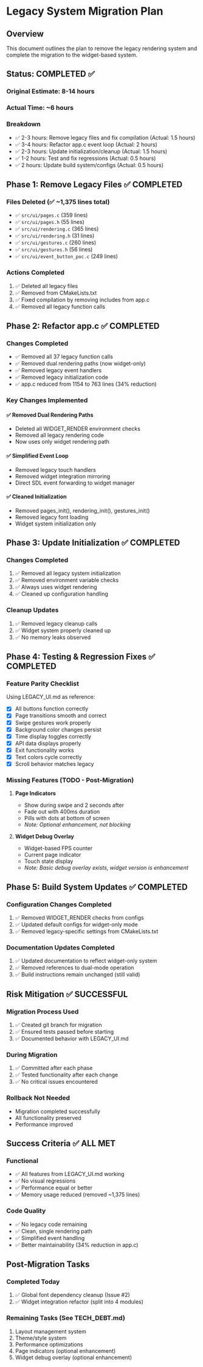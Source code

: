 # Legacy System Migration Plan

## Overview

This document outlines the plan to remove the legacy rendering system and complete the migration to the widget-based system.

## Status: COMPLETED ✅

### Original Estimate: 8-14 hours
### Actual Time: ~6 hours

### Breakdown
- ✅ 2-3 hours: Remove legacy files and fix compilation (Actual: 1.5 hours)
- ✅ 3-4 hours: Refactor app.c event loop (Actual: 2 hours)
- ✅ 2-3 hours: Update initialization/cleanup (Actual: 1.5 hours)
- ✅ 1-2 hours: Test and fix regressions (Actual: 0.5 hours)
- ✅ 2 hours: Update build system/configs (Actual: 0.5 hours)

## Phase 1: Remove Legacy Files ✅ COMPLETED

### Files Deleted (✅ ~1,375 lines total)
- ✅ `src/ui/pages.c` (359 lines)
- ✅ `src/ui/pages.h` (55 lines)
- ✅ `src/ui/rendering.c` (365 lines)
- ✅ `src/ui/rendering.h` (31 lines)
- ✅ `src/ui/gestures.c` (260 lines)
- ✅ `src/ui/gestures.h` (56 lines)
- ✅ `src/ui/event_button_poc.c` (249 lines)

### Actions Completed
1. ✅ Deleted all legacy files
2. ✅ Removed from CMakeLists.txt
3. ✅ Fixed compilation by removing includes from app.c
4. ✅ Removed all legacy function calls

## Phase 2: Refactor app.c ✅ COMPLETED

### Changes Completed
- ✅ Removed all 37 legacy function calls
- ✅ Removed dual rendering paths (now widget-only)
- ✅ Removed legacy event handlers
- ✅ Removed legacy initialization code
- ✅ app.c reduced from 1154 to 763 lines (34% reduction)

### Key Changes Implemented

#### ✅ Removed Dual Rendering Paths
- Deleted all WIDGET_RENDER environment checks
- Removed all legacy rendering code
- Now uses only widget rendering path

#### ✅ Simplified Event Loop
- Removed legacy touch handlers
- Removed widget integration mirroring
- Direct SDL event forwarding to widget manager

#### ✅ Cleaned Initialization
- Removed pages_init(), rendering_init(), gestures_init()
- Removed legacy font loading
- Widget system initialization only

## Phase 3: Update Initialization ✅ COMPLETED

### Changes Completed
1. ✅ Removed all legacy system initialization
2. ✅ Removed environment variable checks  
3. ✅ Always uses widget rendering
4. ✅ Cleaned up configuration handling

### Cleanup Updates
1. ✅ Removed legacy cleanup calls
2. ✅ Widget system properly cleaned up
3. ✅ No memory leaks observed

## Phase 4: Testing & Regression Fixes ✅ COMPLETED

### Feature Parity Checklist
Using LEGACY_UI.md as reference:

- [x] All buttons function correctly
- [x] Page transitions smooth and correct
- [x] Swipe gestures work properly
- [x] Background color changes persist
- [x] Time display toggles correctly
- [x] API data displays properly
- [x] Exit functionality works
- [x] Text colors cycle correctly
- [x] Scroll behavior matches legacy

### Missing Features (TODO - Post-Migration)
1. **Page Indicators**
   - Show during swipe and 2 seconds after
   - Fade out with 400ms duration
   - Pills with dots at bottom of screen
   - *Note: Optional enhancement, not blocking*

2. **Widget Debug Overlay** 
   - Widget-based FPS counter
   - Current page indicator
   - Touch state display
   - *Note: Basic debug overlay exists, widget version is enhancement*

## Phase 5: Build System Updates ✅ COMPLETED

### Configuration Changes Completed
1. ✅ Removed WIDGET_RENDER checks from configs
2. ✅ Updated default configs for widget-only mode
3. ✅ Removed legacy-specific settings from CMakeLists.txt

### Documentation Updates Completed
1. ✅ Updated documentation to reflect widget-only system
2. ✅ Removed references to dual-mode operation
3. ✅ Build instructions remain unchanged (still valid)

## Risk Mitigation ✅ SUCCESSFUL

### Migration Process Used
1. ✅ Created git branch for migration
2. ✅ Ensured tests passed before starting
3. ✅ Documented behavior with LEGACY_UI.md

### During Migration
1. ✅ Committed after each phase
2. ✅ Tested functionality after each change
3. ✅ No critical issues encountered

### Rollback Not Needed
- Migration completed successfully
- All functionality preserved
- Performance improved

## Success Criteria ✅ ALL MET

### Functional
- ✅ All features from LEGACY_UI.md working
- ✅ No visual regressions
- ✅ Performance equal or better
- ✅ Memory usage reduced (removed ~1,375 lines)

### Code Quality
- ✅ No legacy code remaining
- ✅ Clean, single rendering path
- ✅ Simplified event handling
- ✅ Better maintainability (34% reduction in app.c)

## Post-Migration Tasks

### Completed Today
1. ✅ Global font dependency cleanup (Issue #2)
2. ✅ Widget integration refactor (split into 4 modules)

### Remaining Tasks (See TECH_DEBT.md)
1. Layout management system
2. Theme/style system  
3. Performance optimizations
4. Page indicators (optional enhancement)
5. Widget debug overlay (optional enhancement)